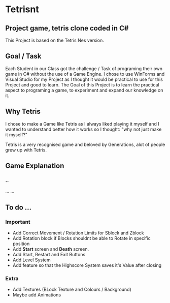 # Tetrisnt
## Project game, tetris clone coded in C#
This Project is based on the Tetris Nes version.

## Goal / Task

Each Student in our Class got the challenge / Task of programing their own game in C# without the use of a Game Engine.
I chose to use WinForms and Visual Studio for my Project as I thought it would be practical to use for this Project and good to learn. The Goal of this Project is to learn the practical aspect to programing a game, to experiment and expand our knowledge on it.

## Why Tetris

I chose to make a Game like Tetris as I always liked playing it myself and I wanted to understand better how it works so I thought: "why not just make it myself?"

Tetris is a very recognised game and beloved by Generations, alot of people grew up with Tetris.

## Game Explanation
### ..
...
...

## To do ...

### Important
- Add Correct Movement / Rotation Limits for Sblock and Zblock 
- Add Rotation block if Blocks shouldnt be able to Rotate in specific position
- Add **Start** screen and **Death** screen.
- Add Start, Restart and Exit Buttons
- Add Level System
- Add feature so that the Highscore System saves it's Value after closing

### Extra
- Add Textures (BLock Texture and Colours / Background)
- Maybe add Animations

